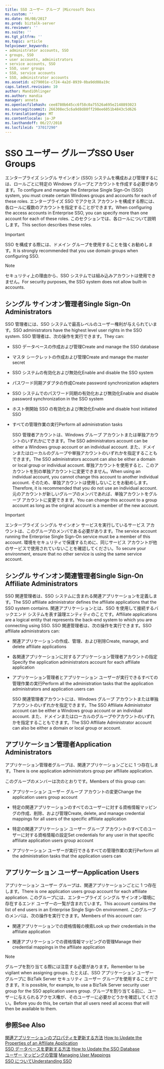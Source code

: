 ```yaml
---
title: SSO ユーザー グループ |Microsoft Docs
ms.custom: ''
ms.date: 06/08/2017
ms.prod: biztalk-server
ms.reviewer: ''
ms.suite: ''
ms.tgt_pltfrm: ''
ms.topic: article
helpviewer_keywords:
- administrator accounts, SSO
- groups, SSO
- user accounts, administrators
- service accounts, SSO
- SSO, user groups
- SSO, service accounts
- SSO, administrator accounts
ms.assetid: e279001e-c724-4a2d-8939-0ba9dd08a19c
caps.latest.revision: 10
author: MandiOhlinger
ms.author: mandia
manager: anneta
ms.openlocfilehash: cee8780b645cc6f58c0a75526a695e2148893023
ms.sourcegitcommit: 266308ec5c6a9d8d80ff298ee6051b4843c5d626
ms.translationtype: MT
ms.contentlocale: ja-JP
ms.lasthandoff: 06/27/2018
ms.locfileid: "37017290"
---
```

# <a name="sso-user-groups"></a><span data-ttu-id="b4667-102">SSO ユーザー グループ</span><span class="sxs-lookup"><span data-stu-id="b4667-102">SSO User Groups</span></span>
<span data-ttu-id="b4667-103">エンタープライズ シングル サインオン (SSO) システムを構成および管理するには、ロールごとに特定の Windows グループとアカウントを作成する必要があります。</span><span class="sxs-lookup"><span data-stu-id="b4667-103">To configure and manage the Enterprise Single Sign-On (SSO) system, you must create certain Windows groups and accounts for each of these roles.</span></span> <span data-ttu-id="b4667-104">エンタープライズ SSO でアクセス アカウントを構成する際には、各ロールに複数のアカウントを指定することができます。</span><span class="sxs-lookup"><span data-stu-id="b4667-104">When configuring the access accounts in Enterprise SSO, you can specify more than one account for each of these roles.</span></span> <span data-ttu-id="b4667-105">このセクションでは、各ロールについて説明します。</span><span class="sxs-lookup"><span data-stu-id="b4667-105">This section describes these roles.</span></span>  
  
> [!IMPORTANT]
>  <span data-ttu-id="b4667-106">SSO を構成する際には、ドメイン グループを使用することを強くお勧めします。</span><span class="sxs-lookup"><span data-stu-id="b4667-106">It is strongly recommended that you use domain groups when configuring SSO.</span></span>  
  
> [!NOTE]
>  <span data-ttu-id="b4667-107">セキュリティ上の理由から、SSO システムでは組み込みアカウントは使用できません。</span><span class="sxs-lookup"><span data-stu-id="b4667-107">For security purposes, the SSO system does not allow built-in accounts.</span></span>  
  
## <a name="single-sign-on-administrators"></a><span data-ttu-id="b4667-108">シングル サインオン管理者</span><span class="sxs-lookup"><span data-stu-id="b4667-108">Single Sign-On Administrators</span></span>  
 <span data-ttu-id="b4667-109">SSO 管理者には、SSO システムで最高レベルのユーザー権利が与えられています。</span><span class="sxs-lookup"><span data-stu-id="b4667-109">SSO administrators have the highest level user rights in the SSO system.</span></span> <span data-ttu-id="b4667-110">SSO 管理者は、次の操作を実行できます。</span><span class="sxs-lookup"><span data-stu-id="b4667-110">They can:</span></span>  
  
- <span data-ttu-id="b4667-111">SSO データベースの作成および管理</span><span class="sxs-lookup"><span data-stu-id="b4667-111">Create and manage the SSO database</span></span>  
  
- <span data-ttu-id="b4667-112">マスタ シークレットの作成および管理</span><span class="sxs-lookup"><span data-stu-id="b4667-112">Create and manage the master secret</span></span>  
  
- <span data-ttu-id="b4667-113">SSO システムの有効化および無効化</span><span class="sxs-lookup"><span data-stu-id="b4667-113">Enable and disable the SSO system</span></span>  
  
- <span data-ttu-id="b4667-114">パスワード同期アダプタの作成</span><span class="sxs-lookup"><span data-stu-id="b4667-114">Create password synchronization adapters</span></span>  
  
- <span data-ttu-id="b4667-115">SSO システムでのパスワード同期の有効化および無効化</span><span class="sxs-lookup"><span data-stu-id="b4667-115">Enable and disable password synchronization in the SSO system</span></span>  
  
- <span data-ttu-id="b4667-116">ホスト側開始 SSO の有効化および無効化</span><span class="sxs-lookup"><span data-stu-id="b4667-116">Enable and disable host initiated SSO</span></span>  
  
- <span data-ttu-id="b4667-117">すべての管理作業の実行</span><span class="sxs-lookup"><span data-stu-id="b4667-117">Perform all administration tasks</span></span>  
  
  <span data-ttu-id="b4667-118">SSO 管理者アカウントは、Windows グループ アカウントまたは単独アカウントのいずれかにできます。</span><span class="sxs-lookup"><span data-stu-id="b4667-118">The SSO administrators account can be either a Windows group account or an individual account.</span></span> <span data-ttu-id="b4667-119">また、ドメインまたはローカルのグループや単独アカウントのいずれかを指定することもできます。</span><span class="sxs-lookup"><span data-stu-id="b4667-119">The SSO administrators account can also be either a domain or local group or individual account.</span></span> <span data-ttu-id="b4667-120">単独アカウントを使用すると、このアカウントを別の単独アカウントに変更できません。</span><span class="sxs-lookup"><span data-stu-id="b4667-120">When using an individual account, you cannot change this account to another individual account.</span></span> <span data-ttu-id="b4667-121">そのため、単独アカウントは使用しないことをお勧めします。</span><span class="sxs-lookup"><span data-stu-id="b4667-121">Therefore, it is recommended that you do not use an individual account.</span></span> <span data-ttu-id="b4667-122">元のアカウントが新しいグループのメンバであれば、単独アカウントをグループ アカウントに変更できます。</span><span class="sxs-lookup"><span data-stu-id="b4667-122">You can change this account to a group account as long as the original account is a member of the new account.</span></span>  
  
> [!IMPORTANT]
>  <span data-ttu-id="b4667-123">エンタープライズ シングル サインオン サービスを実行しているサービス アカウントは、このグループのメンバである必要があります。</span><span class="sxs-lookup"><span data-stu-id="b4667-123">The service account running the Enterprise Single Sign-On service must be a member of this account.</span></span> <span data-ttu-id="b4667-124">環境をセキュリティで保護するために、同じサービス アカウントが他のサービスで使用されていないことを確認してください。</span><span class="sxs-lookup"><span data-stu-id="b4667-124">To secure your environment, ensure that no other service is using the same service account.</span></span>  
  
## <a name="single-sign-on-affiliate-administrators"></a><span data-ttu-id="b4667-125">シングル サインオン関連管理者</span><span class="sxs-lookup"><span data-stu-id="b4667-125">Single Sign-On Affiliate Administrators</span></span>  
 <span data-ttu-id="b4667-126">SSO 関連管理者は、SSO システムに含まれる関連アプリケーションを定義します。</span><span class="sxs-lookup"><span data-stu-id="b4667-126">The SSO affiliate administrator defines the affiliate applications that the SSO system contains.</span></span> <span data-ttu-id="b4667-127">関連アプリケーションとは、SSO を使用して接続するバックエンド システムを表す論理エンティティのことです。</span><span class="sxs-lookup"><span data-stu-id="b4667-127">Affiliate applications are a logical entity that represents the back-end system to which you are connecting using SSO.</span></span> <span data-ttu-id="b4667-128">SSO 関連管理者は、次の操作を実行できます。</span><span class="sxs-lookup"><span data-stu-id="b4667-128">SSO affiliate administrators can:</span></span>  
  
- <span data-ttu-id="b4667-129">関連アプリケーションの作成、管理、および削除</span><span class="sxs-lookup"><span data-stu-id="b4667-129">Create, manage, and delete affiliate applications</span></span>  
  
- <span data-ttu-id="b4667-130">各関連アプリケーションに対するアプリケーション管理者アカウントの指定</span><span class="sxs-lookup"><span data-stu-id="b4667-130">Specify the application administrators account for each affiliate application</span></span>  
  
- <span data-ttu-id="b4667-131">アプリケーション管理者とアプリケーション ユーザーが実行できるすべての管理作業の実行</span><span class="sxs-lookup"><span data-stu-id="b4667-131">Perform all the administration tasks that the application administrators and application users can</span></span>  
  
  <span data-ttu-id="b4667-132">SSO 関連管理者アカウントには、Windows グループ アカウントまたは単独アカウントのいずれかを指定できます。</span><span class="sxs-lookup"><span data-stu-id="b4667-132">The SSO Affiliate Administrator account can be either a Windows group account or an individual account.</span></span> <span data-ttu-id="b4667-133">また、ドメインまたはローカルのグループやアカウントのいずれかを指定することもできます。</span><span class="sxs-lookup"><span data-stu-id="b4667-133">The SSO Affiliate Administrator account can also be either a domain or local group or account.</span></span>  
  
## <a name="application-administrators"></a><span data-ttu-id="b4667-134">アプリケーション管理者</span><span class="sxs-lookup"><span data-stu-id="b4667-134">Application Administrators</span></span>  
 <span data-ttu-id="b4667-135">アプリケーション管理者グループは、関連アプリケーションごとに 1 つ存在します。</span><span class="sxs-lookup"><span data-stu-id="b4667-135">There is one application administrators group per affiliate application.</span></span>  
  
 <span data-ttu-id="b4667-136">このグループのメンバーは次のとおりです。</span><span class="sxs-lookup"><span data-stu-id="b4667-136">Members of this group can:</span></span>  
  
-   <span data-ttu-id="b4667-137">アプリケーション ユーザー グループ アカウントの変更</span><span class="sxs-lookup"><span data-stu-id="b4667-137">Change the application users group account</span></span>  
  
-   <span data-ttu-id="b4667-138">特定の関連アプリケーションのすべてのユーザーに対する資格情報マッピングの作成、削除、および管理</span><span class="sxs-lookup"><span data-stu-id="b4667-138">Create, delete, and manage credential mappings for all users of the specific affiliate application</span></span>  
  
-   <span data-ttu-id="b4667-139">特定の関連アプリケーション ユーザー グループ アカウントのすべてのユーザーに対する資格情報の設定</span><span class="sxs-lookup"><span data-stu-id="b4667-139">Set credentials for any user in that specific affiliate application users group account</span></span>  
  
-   <span data-ttu-id="b4667-140">アプリケーション ユーザーが実行できるすべての管理作業の実行</span><span class="sxs-lookup"><span data-stu-id="b4667-140">Perform all the administration tasks that the application users can</span></span>  
  
## <a name="application-users"></a><span data-ttu-id="b4667-141">アプリケーション ユーザー</span><span class="sxs-lookup"><span data-stu-id="b4667-141">Application Users</span></span>  
 <span data-ttu-id="b4667-142">アプリケーション ユーザー グループは、関連アプリケーションごとに 1 つ存在します。</span><span class="sxs-lookup"><span data-stu-id="b4667-142">There is one application users group account for each affiliate application.</span></span> <span data-ttu-id="b4667-143">このグループには、エンタープライズ シングル サインオン環境に存在するエンド ユーザーの一覧が含まれています。</span><span class="sxs-lookup"><span data-stu-id="b4667-143">This account contains the list of end users in an Enterprise Single Sign-On environment.</span></span> <span data-ttu-id="b4667-144">このグループのメンバは、次の操作を実行できます。</span><span class="sxs-lookup"><span data-stu-id="b4667-144">Members of this account can:</span></span>  
  
-   <span data-ttu-id="b4667-145">関連アプリケーションでの資格情報の検索</span><span class="sxs-lookup"><span data-stu-id="b4667-145">Look up their credentials in the affiliate application</span></span>  
  
-   <span data-ttu-id="b4667-146">関連アプリケーションでの資格情報マッピングの管理</span><span class="sxs-lookup"><span data-stu-id="b4667-146">Manage their credential mappings in the affiliate application</span></span>  
  
> [!NOTE]
>  <span data-ttu-id="b4667-147">グループを割り当てる際には注意する必要があります。</span><span class="sxs-lookup"><span data-stu-id="b4667-147">Remember to be vigilant when assigning groups.</span></span> <span data-ttu-id="b4667-148">たとえば、SSO アプリケーション ユーザー グループに BizTalk Server セキュリティ ユーザー グループを使用することができます。</span><span class="sxs-lookup"><span data-stu-id="b4667-148">It is possible, for example, to use a BizTalk Server security user group for the SSO application users group.</span></span> <span data-ttu-id="b4667-149">グループを割り当てる前に、ユーザーに与えられるアクセス権が、そのユーザーに必要かどうかを確認してください。</span><span class="sxs-lookup"><span data-stu-id="b4667-149">Before you do this, be certain that all users need all access that will then be available to them.</span></span>  
  
## <a name="see-also"></a><span data-ttu-id="b4667-150">参照</span><span class="sxs-lookup"><span data-stu-id="b4667-150">See Also</span></span>  
 <span data-ttu-id="b4667-151">[関連アプリケーションのプロパティを更新する方法](../core/how-to-update-the-properties-of-an-affiliate-application.md) </span><span class="sxs-lookup"><span data-stu-id="b4667-151">[How to Update the Properties of an Affiliate Application](../core/how-to-update-the-properties-of-an-affiliate-application.md) </span></span>  
 <span data-ttu-id="b4667-152">[SSO データベースを更新する方法](../core/how-to-update-the-sso-database.md) </span><span class="sxs-lookup"><span data-stu-id="b4667-152">[How to Update the SSO Database](../core/how-to-update-the-sso-database.md) </span></span>  
 <span data-ttu-id="b4667-153">[ユーザー マッピングの管理](../core/managing-user-mappings.md) </span><span class="sxs-lookup"><span data-stu-id="b4667-153">[Managing User Mappings](../core/managing-user-mappings.md) </span></span>  
 [<span data-ttu-id="b4667-154">SSO について</span><span class="sxs-lookup"><span data-stu-id="b4667-154">Understanding SSO</span></span>](../core/understanding-sso.md)